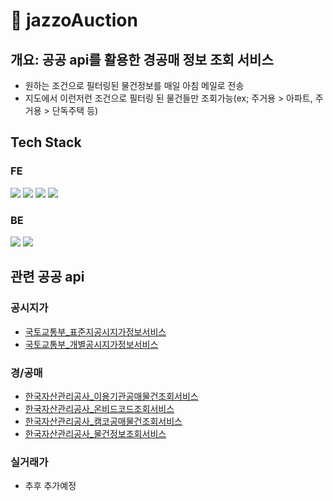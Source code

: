 # :office: jazzoAuction

## 개요: 공공 api를 활용한 경공매 정보 조회 서비스
- 원하는 조건으로 필터링된 물건정보를 매일 아침 메일로 전송
- 지도에서 이런저런 조건으로 필터링 된 물건들만 조회가능(ex; 주거용 > 아파트, 주거용 > 단독주택 등)
  <br>

## Tech Stack 
### FE
<img src="https://img.shields.io/badge/JAVASCRIPT-F7DF1E?style=flat-square&logo=javascript&logoColor=white"/> <img src="https://img.shields.io/badge/TYPESCRIPT-3178C6?style=flat-square&logo=typescript&logoColor=white"/> <img src="https://img.shields.io/badge/REACT-61DAFB?style=flat-square&logo=react&logoColor=white"/> <img src="https://img.shields.io/badge/Tailwind CSS-06B6D4?style=flat-square&logo=Tailwind CSS&logoColor=white"/>
### BE
<img src="https://img.shields.io/badge/PYTHON-4B8BBE?style=flat-square&logo=python&logoColor=white"/> <img src="https://img.shields.io/badge/FASTAPI-009485?style=flat-square&logo=fastapi&logoColor=white"/> 

## 관련 공공 api
### 공시지가

- <a href="https://www.data.go.kr/tcs/dss/selectApiDataDetailView.do?publicDataPk=15058796" target="_blank">국토교통부\_표준지공시지가정보서비스</a>
- <a href="https://www.data.go.kr/tcs/dss/selectApiDataDetailView.do?publicDataPk=15059127" target="_blank">국토교통부\_개별공시지가정보서비스</a>

### 경/공매

- <a href="https://www.data.go.kr/tcs/dss/selectApiDataDetailView.do?publicDataPk=15000849" target="_blank">한국자산관리공사\_이용기관공매물건조회서비스</a>
- <a href="https://www.data.go.kr/tcs/dss/selectApiDataDetailView.do?publicDataPk=15000920" target="_blank">한국자산관리공사\_온비드코드조회서비스</a>
- <a href="https://www.data.go.kr/tcs/dss/selectApiDataDetailView.do?publicDataPk=15000851" target="_blank">한국자산관리공사\_캠코공매물건조회서비스</a>
- <a href="https://www.data.go.kr/tcs/dss/selectApiDataDetailView.do?publicDataPk=15000837" target="_blank">한국자산관리공사\_물건정보조회서비스</a>

### 실거래가

- 추후 추가예정
